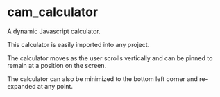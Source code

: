 # cam_calculator
A dynamic Javascript calculator.


This calculator is easily imported into any project.

The calculator moves as the user scrolls vertically and can be pinned to remain at a position on the screen.

The calculator can also be minimized to the bottom left corner and re-expanded at any point.